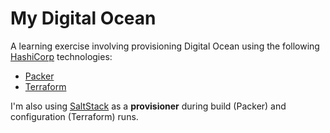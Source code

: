 # My Digital Ocean

A learning exercise involving provisioning Digital Ocean using the following [HashiCorp](https://www.hashicorp.com/) technologies:

  * [Packer](https://www.packer.io/docs/builders/digitalocean.html)
  * [Terraform](https://www.terraform.io/docs/providers/do/index.html)

I'm also using [SaltStack](https://www.saltstack.com/) as a **provisioner** during build (Packer) and configuration (Terraform) runs.
